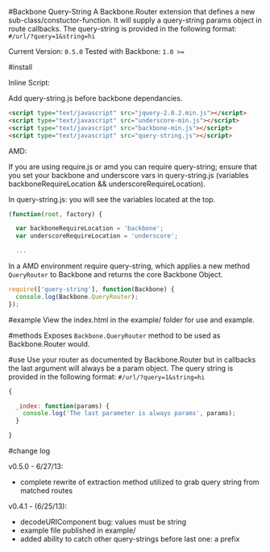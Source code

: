 #Backbone Query-String
A Backbone.Router extension that defines a new sub-class/constuctor-function. It will supply a query-string params object in route callbacks. The query-string is provided in the following format: `#/url/?query=1&string=hi`

Current Version: `0.5.0`
Tested with Backbone: `1.0 >=`

#install

Inline Script:

Add query-string.js before backbone dependancies.

```html
<script type="text/javascript" src="jquery-2.0.2.min.js"></script>
<script type="text/javascript" src="underscore-min.js"></script>
<script type="text/javascript" src="backbone-min.js"></script>
<script type="text/javascript" src="query-string.js"></script>
```

AMD:

If you are using require.js or amd you can require query-string; ensure that you set your backbone and underscore vars in query-string.js (variables backboneRequireLocation && underscoreRequireLocation).

In query-string.js: you will see the variables located at the top.

```javascript
(function(root, factory) {

  var backboneRequireLocation = 'backbone';
  var underscoreRequireLocation = 'underscore';

  ...
```

In a AMD environment require query-string, which applies a new method `QueryRouter` to Backbone and returns the core Backbone Object.

```javascript
require(['query-string'], function(Backbone) {
  console.log(Backbone.QueryRouter);
});
```

#example
View the index.html in the example/ folder for use and example.

#methods
Exposes `Backbone.QueryRouter` method to be used as Backbone.Router would.

#use
Use your router as documented by Backbone.Router but in callbacks the last argument will always be a param object. The query string is provided in the following format: `#/url/?query=1&string=hi`
```javascript
{

  _index: function(params) {
    console.log('The last parameter is always params', params);
  }

}
```

#change log

v0.5.0 - 6/27/13:
  * complete rewrite of extraction method utilized to grab query string from matched routes

v0.4.1 - (6/25/13):
  * decodeURIComponent bug: values must be string
  * example file published in example/
  * added ability to catch other query-strings before last one: a prefix